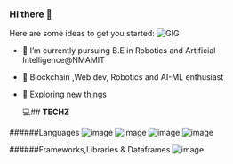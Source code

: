 ### Hi there 👋


Here are some ideas to get you started:
![GIG](https://user-images.githubusercontent.com/116704673/220570954-ef18a5a9-2f0e-4c14-96bb-c3eaf3a45cf8.jpg)


- 🔭 I’m currently pursuing B.E in Robotics and Artificial Intelligence@NMAMIT
- 🌱 Blockchain ,Web dev, Robotics and AI-ML enthusiast
- 👯 Exploring new things 
       
  💻## **TECHZ**
   
 ######Languages
 ![image](https://user-images.githubusercontent.com/116704673/220575989-f83bbca6-56ab-448c-9677-dbb3682ae5e2.png) ![image](https://user-images.githubusercontent.com/116704673/220576101-71db229e-1780-4bbd-8753-2ce20933b99c.png)  ![image](https://user-images.githubusercontent.com/116704673/220576235-02fe15ed-14f3-413f-a15a-124fb4258d85.png) ![image](https://user-images.githubusercontent.com/116704673/220576369-04b84142-a8cb-4ead-acd9-abc34fe9aaeb.png)

######Frameworks,Libraries & Dataframes
![image](https://user-images.githubusercontent.com/116704673/220576972-e17651f5-5528-4e93-85ac-beae9e7537a8.png) 




       


